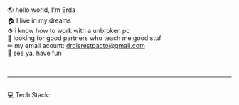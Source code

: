 🌎 hello world, I'm Erda
<br>
🏠 I live in my dreams
<br>
⚙ i know how to work with a unbroken pc
<br>
🎯 looking for good partners who teach me good stuf
<br>
✏ my email acount: drdisrestpacto@gmail.com
<br>
🤟 see ya, have fun

<!---
erda-gh/erda-gh is a ✨ special ✨ repository because its `README.md` (this file) appears on your GitHub profile.
You can click the Preview link to take a look at your changes.
--->
<br>
<hr>
<br>
💻 Tech Stack:
